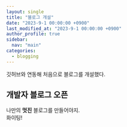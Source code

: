 ```yaml
---
layout: single
title: "블로그 개설"
date: "2023-9-1 00:00:00 +0900"
last_modified_at: "2023-9-1 00:00:00 +0900"
author_profile: true
sidebar:
  nav: "main"
categories:
  - blogging
---
```


깃허브와 연동해 처음으로 블로그를 개설했다.


## 개발자 블로그 오픈

나만의 __멋진__ 블로그를 만들어야지.<br/>
화이팅!